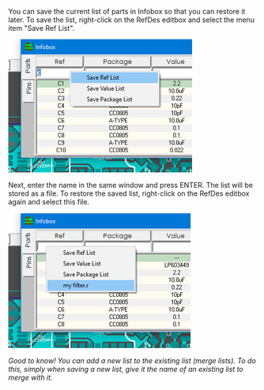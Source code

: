 You can save the current list of parts in Infobox so that you can restore it later. To save the list, right-click on the RefDes editbox and select the menu item "Save Ref List". 

![](pictures/IB_filter_list.png)

Next, enter the name in the same window and press ENTER. The list will be stored as a file. To restore the saved list, right-click on the RefDes editbox again and select this file.

![](pictures/IB_filter_list2.png)

_Good to know! You can add a new list to the existing list (merge lists). To do this, simply when saving a new list, give it the name of an existing list to merge with it._
